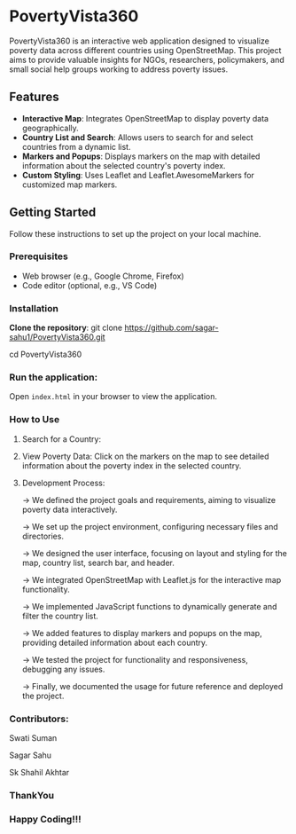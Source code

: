 # PovertyVista360

PovertyVista360 is an interactive web application designed to visualize poverty data across different countries using OpenStreetMap. This project aims to provide valuable insights for NGOs, researchers, policymakers, and small social help groups working to address poverty issues.

## Features

- **Interactive Map**: Integrates OpenStreetMap to display poverty data geographically.
- **Country List and Search**: Allows users to search for and select countries from a dynamic list.
- **Markers and Popups**: Displays markers on the map with detailed information about the selected country's poverty index.
- **Custom Styling**: Uses Leaflet and Leaflet.AwesomeMarkers for customized map markers.

## Getting Started

Follow these instructions to set up the project on your local machine.

### Prerequisites

- Web browser (e.g., Google Chrome, Firefox)
- Code editor (optional, e.g., VS Code)

### Installation

**Clone the repository**:
git clone https://github.com/sagar-sahu1/PovertyVista360.git


cd PovertyVista360

 ### Run the application:
Open `index.html` in your browser to view the application.

### How to Use
1. Search for a Country:
2. View Poverty Data: Click on the markers on the map to see detailed information about the poverty index in the selected country.
3. Development Process:
   
    -> We defined the project goals and requirements, aiming to visualize poverty data interactively.
   
    -> We set up the project environment, configuring necessary files and directories.
 
    -> We designed the user interface, focusing on layout and styling for the map, country list, search bar, and header.
 
    -> We integrated OpenStreetMap with Leaflet.js for the interactive map functionality.
 
    -> We implemented JavaScript functions to dynamically generate and filter the country list.
 
    -> We added features to display markers and popups on the map, providing detailed information about each country.
 
    -> We tested the project for functionality and responsiveness, debugging any issues.
 
    -> Finally, we documented the usage for future reference and deployed the project.
 

### Contributors:
 Swati Suman 
 
 Sagar Sahu
 
 Sk Shahil Akhtar
 ### ThankYou
### Happy Coding!!!
